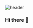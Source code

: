 ![header](https://capsule-render.vercel.app/api?type=cylinder&color=timeAuto&height=100&section=header&text=ShinSoomin&animation=blinking&fontSize=40)

### Hi there 👋

<!--
**kellyssm/kellyssm** is a ✨ _special_ ✨ repository because its `README.md` (this file) appears on your GitHub profile.

Here are some ideas to get you started:

- 🔭 I’m currently working on ...
- 🌱 I’m currently learning ...
- 👯 I’m looking to collaborate on ...
- 🤔 I’m looking for help with ...
- 💬 Ask me about ...
- 📫 How to reach me: ...
- 😄 Pronouns: ...
- ⚡ Fun fact: ...
-->
